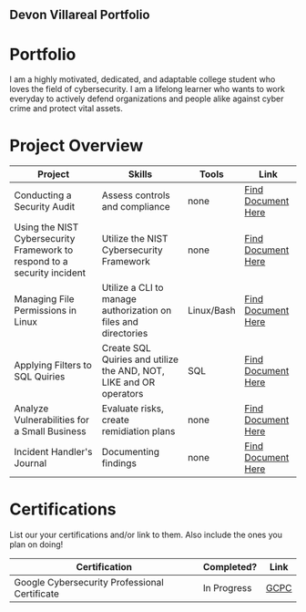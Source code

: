 ## Devon Villareal Portfolio

# Portfolio

I am a highly motivated, dedicated, and adaptable college student who loves the field of cybersecurity. I am a lifelong learner who wants to work everyday to actively defend organizations and people alike against cyber crime and protect vital assets.  

# Project Overview 
|     Project                            |                 Skills                |     Tools       |      Link       |
| -------------------------------------- | ------------------------------------- | --------------- | --------------- |
| Conducting a Security Audit            | Assess controls and compliance        |             none|  <a href="https://docs.google.com/document/d/1uGGR5lKd3qNECH7_JP0jK33TnVsApqHliucuSNfHcN8/edit?usp=sharing">Find Document Here <a>|
| Using the NIST Cybersecurity Framework to respond to a security incident       | Utilize the NIST Cybersecurity Framework                                    |  none              |   <a href="https://docs.google.com/document/d/1uGGR5lKd3qNECH7_JP0jK33TnVsApqHliucuSNfHcN8/edit?usp=sharing](https://docs.google.com/document/d/1jeAhExzRcRRXFUwp6s4x5HFnIBkonN-iLo87A04npZk/edit?usp=sharing">Find Document Here <a>                |
|  Managing File Permissions in Linux    | Utilize a CLI to manage authorization on files and directories|         Linux/Bash       |    <a href="https://docs.google.com/document/d/1T0oNdq8IHmuM8IvRRmC9RODrwyr-HzbOUi3gRFuG2ss/edit?usp=sharing"> Find Document Here <a>            |
|  Applying Filters to SQL Quiries    | Create SQL Quiries and utilize the AND, NOT, LIKE and OR operators|         SQL     |    <a href="https://docs.google.com/document/d/11n6kOg-M-KWyeN0qA4huUtWvKvDNXBcjL1732e1oSJk/edit?usp=sharing"> Find Document Here <a>            |
|  Analyze Vulnerabilities for a Small Business  | Evaluate risks, create remidiation plans|     none         |    <a href="https://docs.google.com/document/d/1hu3_LEDiGfAX2ZekGb4Pz4ZKOoA1Av-OXIAOzajXpTU/edit?usp=sharing"> Find Document Here <a>            |
|  Incident Handler's Journal  | Documenting findings|     none         |    <a href="https://docs.google.com/document/d/1uJAzVw6mQpkT1If-4avlAXxd9D5v5V6EPemmxHelEac/edit?usp=sharing"> Find Document Here <a>            |
# Certifications 
List our your certifications and/or link to them. Also include the ones you plan on doing!

|     Certification     |               Completed?               |     Link       |
| --------------------  | -------------------------------------- | ---------------| 
| Google Cybersecurity Professional Certificate     |               In Progress              |     <a href="https://www.coursera.org/professional-certificates/google-cybersecurity?irclickid=xASS490e2zUzTXRzUXyixVuEUkF1re32mwGfw80&irgwc=1&utm_medium=sem&utm_source=gg&utm_campaign=B2C_EMEA__coursera_FTCOF_career-academy_pmax-multiple-audiences-country-multi-set2&campaignid=20882109092&adgroupid=&device=c&keyword=&matchtype=&network=x&devicemodel=&adposition=&creativeid=&hide_mobile_promo&gad_source=1&gclid=Cj0KCQiAlsy5BhDeARIsABRc6ZvOjSvZC91ahSVdL0k__UjHxFpDn0qSB1OfeQjqrM7l7NxGhFM_mb8aAo_9EALw_wcBxxx">GCPC<a>        | 

<!---
devonVillareal/devonVillareal is a ✨ special ✨ repository because its `README.md` (this file) appears on your GitHub profile.
You can click the Preview link to take a look at your changes.
--->
